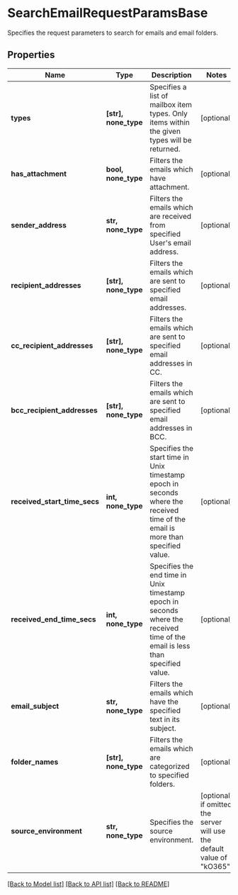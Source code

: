 # SearchEmailRequestParamsBase

Specifies the request parameters to search for emails and email folders.

## Properties
Name | Type | Description | Notes
------------ | ------------- | ------------- | -------------
**types** | **[str], none_type** | Specifies a list of mailbox item types. Only items within the given types will be returned. | [optional] 
**has_attachment** | **bool, none_type** | Filters the emails which have attachment. | [optional] 
**sender_address** | **str, none_type** | Filters the emails which are received from specified User&#39;s email address. | [optional] 
**recipient_addresses** | **[str], none_type** | Filters the emails which are sent to specified email addresses. | [optional] 
**cc_recipient_addresses** | **[str], none_type** | Filters the emails which are sent to specified email addresses in CC. | [optional] 
**bcc_recipient_addresses** | **[str], none_type** | Filters the emails which are sent to specified email addresses in BCC. | [optional] 
**received_start_time_secs** | **int, none_type** | Specifies the start time in Unix timestamp epoch in seconds where the received time of the email is more than specified value. | [optional] 
**received_end_time_secs** | **int, none_type** | Specifies the end time in Unix timestamp epoch in seconds where the received time of the email is less than specified value. | [optional] 
**email_subject** | **str, none_type** | Filters the emails which have the specified text in its subject. | [optional] 
**folder_names** | **[str], none_type** | Filters the emails which are categorized to specified folders. | [optional] 
**source_environment** | **str, none_type** | Specifies the source environment. | [optional]  if omitted the server will use the default value of "kO365"

[[Back to Model list]](../README.md#documentation-for-models) [[Back to API list]](../README.md#documentation-for-api-endpoints) [[Back to README]](../README.md)


